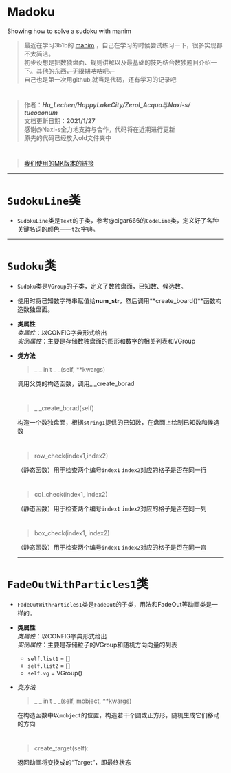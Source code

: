 # Madoku
Showing how to solve a sudoku with manim

> 最近在学习3b1b的 [manim](https://github.com/3b1b/manim) ，自己在学习的时候尝试练习一下，很多实现都不太简洁。  
初步设想是把数独盘面、规则讲解以及最基础的技巧结合数独题目介绍一下。~~其他的东西，无限期咕咕吧。~~   
自己也是第一次用github,就当是代码，还有学习的记录吧
# 
> 作者：***Hu_Lechen/HappyLakeCity/Zerol_Acqua***与***Naxi-s/ tucoconum***       
文档更新日期：**2021/1/27**   
感谢@Naxi-s全力地支持与合作，代码将在近期进行更新   
原先的代码已经放入old文件夹中
# 
> [我们使用的MK版本的链接](https://github.com/manim-kindergarten)

---

# `SudokuLine`类
- `SudokuLine`类是`Text`的子类，参考@cigar666的`CodeLine`类，定义好了各种关键名词的颜色——`t2c`字典。

---

#  `Sudoku`类
- `Sudoku`类是`VGroup`的子类，定义了数独盘面，已知数、候选数。
- 使用时将已知数字符串赋值给**num_str**，然后调用**create_board()**函数构造数独盘面。
- **类属性**  
    *类属性*：以CONFIG字典形式给出  
    *实例属性*：主要是存储数独盘面的图形和数字的相关列表和VGroup

- **类方法**
    > _ _ init _ _(self, **kwargs)
 
    调用父类的构造函数，调用_ _create_borad
    # 
    > _ _create_borad(self)
       
    构造一个数独盘面，根据`string1`提供的已知数，在盘面上绘制已知数和候选数
    # 
    > row_check(index1,index2)
    
    （静态函数）用于检查两个编号`index1` `index2`对应的格子是否在同一行
    # 
    > col_check(index1, index2)

    （静态函数）用于检查两个编号`index1` `index2`对应的格子是否在同一列
    # 
    > box_check(index1, index2)
     
    （静态函数）用于检查两个编号`index1` `index2`对应的格子是否在同一宫

    ---

#  `FadeOutWithParticles1`类
- `FadeOutWithParticles1`类是`FadeOut`的子类，用法和FadeOut等动画类是一样的。
- **类属性**  
    *类属性*：以CONFIG字典形式给出  
    *实例属性*：主要是存储粒子的VGroup和随机方向向量的列表  
    -  `self.list1` = []
    -  `self.list2` = []
    -  `self.vg` = VGroup()

- *类方法*
    > _ _ init _ _(self, mobject, **kwargs)
    
    在构造函数中以`mobject`的位置，构造若干个圆或正方形，随机生成它们移动的方向
    # 
    > create_target(self):
     
    返回动画将变换成的“Target”，即最终状态
    # 
